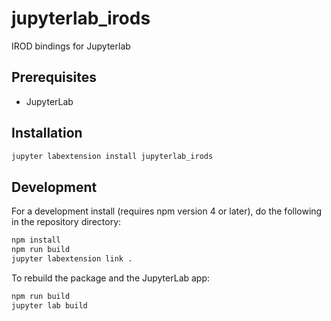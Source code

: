 # jupyterlab_irods

IROD bindings for Jupyterlab


## Prerequisites

* JupyterLab

## Installation

```bash
jupyter labextension install jupyterlab_irods
```

## Development

For a development install (requires npm version 4 or later), do the following in the repository directory:

```bash
npm install
npm run build
jupyter labextension link .
```

To rebuild the package and the JupyterLab app:

```bash
npm run build
jupyter lab build
```

